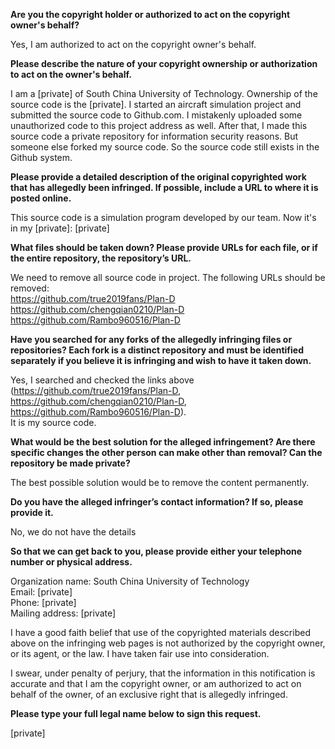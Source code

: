 **Are you the copyright holder or authorized to act on the copyright owner's behalf?**

Yes, I am authorized to act on the copyright owner's behalf.

**Please describe the nature of your copyright ownership or authorization to act on the owner's behalf.**

I am a [private] of South China University of Technology. Ownership of the source code is the [private]. I started an aircraft simulation project and submitted the source code to Github.com. I mistakenly uploaded some unauthorized code to this project address as well. After that, I made this source code a private repository for information security reasons. But someone else forked my source code. So the source code still exists in the Github system.

**Please provide a detailed description of the original copyrighted work that has allegedly been infringed. If possible, include a URL to where it is posted online.**

This source code is a simulation program developed by our team. Now it's in my [private]: [private]

**What files should be taken down? Please provide URLs for each file, or if the entire repository, the repository’s URL.**

We need to remove all source code in project. The following URLs should be removed:  
https://github.com/true2019fans/Plan-D  
https://github.com/chengqian0210/Plan-D  
https://github.com/Rambo960516/Plan-D

**Have you searched for any forks of the allegedly infringing files or repositories? Each fork is a distinct repository and must be identified separately if you believe it is infringing and wish to have it taken down.**

Yes, I searched and checked the links above (https://github.com/true2019fans/Plan-D, https://github.com/chengqian0210/Plan-D, https://github.com/Rambo960516/Plan-D).  
It is my source code.

**What would be the best solution for the alleged infringement? Are there specific changes the other person can make other than removal? Can the repository be made private?**

The best possible solution would be to remove the content permanently.

**Do you have the alleged infringer’s contact information? If so, please provide it.**

No, we do not have the details

**So that we can get back to you, please provide either your telephone number or physical address.**

Organization name: South China University of Technology  
Email: [private]  
Phone: [private]  
Mailing address: [private]  

I have a good faith belief that use of the copyrighted materials described above on the infringing web pages is not authorized by the copyright owner, or its agent, or the law. I have taken fair use into consideration.

I swear, under penalty of perjury, that the information in this notification is accurate and that I am the copyright owner, or am authorized to act on behalf of the owner, of an exclusive right that is allegedly infringed.

**Please type your full legal name below to sign this request.**

[private]  
